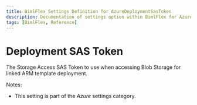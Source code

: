 ```yaml
---
title: BimlFlex Settings Definition for AzureDeploymentSasToken
description: Documentation of settings option within BimlFlex for AzureDeploymentSasToken
tags: [BimlFlex, Reference]
---
```


# Deployment SAS Token

The Storage Access SAS Token to use when accessing Blob Storage for linked ARM template deployment.

Notes:

* This setting is part of the *Azure* settings category.

